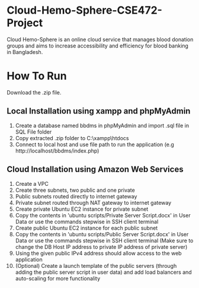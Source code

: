 # Cloud-Hemo-Sphere-CSE472-Project
Cloud Hemo-Sphere is an online cloud service that manages blood donation groups and aims to increase accessibility and efficiency for blood banking in Bangladesh.

# How To Run
Download the .zip file.

## Local Installation using xampp and phpMyAdmin 
1. Create a database named bbdms in phpMyAdmin and import .sql file in SQL File folder
3. Copy extracted .zip folder to C:\xampp\htdocs
4. Connect to local host and use file path to run the application (e.g http://localhost/bbdms/index.php)

## Cloud Installation using Amazon Web Services
1. Create a VPC
2. Create three subnets, two public and one private
3. Public subnets routed directly to internet gateway
4. Private subnet routed through NAT gateway to internet gateway
5. Create private Ubuntu EC2 instance for private subnet
6. Copy the contents in 'ubuntu scripts/Private Server Script.docx' in User Data or use the commands stepwise in SSH client terminal 
7. Create public Ubuntu EC2 instance for each public subnet
6. Copy the contents in 'ubuntu scripts/Public Server Script.docx' in User Data or use the commands stepwise in SSH client terminal (Make sure to change the DB Host IP address to private IP address of private server)
8. Using the given public IPv4 address should allow access to the web application
9. (Optional) Create a launch template of the public servers (through adding the public server script in user data) and add load balancers and auto-scaling for more functionality
